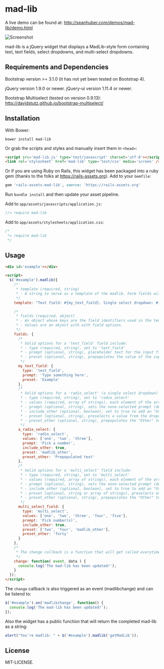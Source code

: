 mad-lib
==============

A live demo can be found at: http://seanhuber.com/demos/mad-lib/demo.html

![Screenshot](https://cdn.rawgit.com/seanhuber/mad-lib/master/screenshot.png)

mad-lib is a jQuery widget that displays a MadLib-style form containing text, text fields, select dropdowns, and multi-select dropdowns.

Requirements and Dependencies
----------------------------------

Bootstrap version >= 3.1.0 (it has not yet been tested on Bootstrap 4).

jQuery version 1.9.0 or newer.
jQuery-ui version 1.11.4 or newer.

Bootstrap Multiselect (tested on version 0.9.13): http://davidstutz.github.io/bootstrap-multiselect/

Installation
----------------------------------

With Bower:

```
bower install mad-lib
```

Or grab the scripts and styles and manually insert them in `<head>`:

```html
<script src='mad-lib.js' type='text/javascript' charset='utf-8'></script>
<link rel='stylesheet' href='mad-lib' type='text/css' media='screen' />
```

Or if you are using Ruby on Rails, this widget has been packaged into a ruby gem (thanks to the folks at https://rails-assets.org).  Add to your `Gemfile`:

```ruby
gem 'rails-assets-mad-lib', source: 'https://rails-assets.org'
```

Run `bundle install` and then update your asset pipeline.

Add to `app/assets/javascripts/application.js`:

```javascript
//= require mad-lib
```

Add to `app/assets/stylesheets/application.css`:

```css
/*
 *= require mad-lib
 */
```

Usage
----------------------------------

```html
<div id='example'></div>

<script>
  $('#example').madlib({
    /*
     * template (required, string)
     * - A string to serve as a template of the madlib. Form fields will be injected where "#{field_id}" field tags are found.
     */
    template: "Text field: #{my_text_field}. Single select dropdown: #{a_radio_select}. Multiselect dropdown: #{multi_select_field}",

    /*
     * fields (required, object)
     * - An object whose keys are the field identifiers used in the template.
     * - Values are an object with with field options.
     */
    fields: {
      /*
       * Valid options for a 'text_field' field include:
       * - type (required, string), set to 'text_field'
       * - prompt (optional, string), placeholder text for the input field
       * - preset (optional, string), prepopulates the value of the input field
       */
      my_text_field: {
        type: 'text_field',
        prompt: 'Type something here',
        preset: 'Example'
      },
      /*
       * Valid options for a 'radio_select' (a single select dropdown) field include:
       * - type (required, string), set to 'radio_select'
       * - values (required, array of strings), each element of the array represents a value option for the select dropdown
       * - prompt (optional, string), sets the none-selected prompt (defaults to "None selected")
       * - include_other (optional, boolean), set to true to add an "Other" option that when selected, will add a text field for custom entry
       * - preset (optional, string), preselects a value from the dropdown. To preselect "Other", set it to "madlib_other"
       * - preset_other (optional, string), prepopulates the "Other" text field that is displayed when a user selects "Other" from the dropdown
       */
      a_radio_select: {
        type: 'radio_select',
        values: ['one', 'two', 'three'],
        prompt: 'Pick a number',
        include_other: true,
        preset: 'madlib_other',
        preset_other: 'Prepopulated text'
      },
      /*
       * Valid options for a 'multi_select' field include:
       * - type (required, string), set to 'multi_select'
       * - values (required, array of strings), each element of the array represents a value option for the select dropdown
       * - prompt (optional, string), sets the none-selected prompt (defaults to "None selected")
       * - include_other (optional, boolean), set to true to add an "Other" option that when selected, will add a text field for custom entry
       * - preset (optional, string or array of strings), preselects one or more values from the dropdown. To preselect "Other", set it to "madlib_other"
       * - preset_other (optional, string), prepopulates the "Other" text field that is displayed when a user selects "Other" from the dropdown
       */
      multi_select_field: {
        type: 'multi_select',
        values: ['one', 'two', 'three', 'four', 'five'],
        prompt: 'Pick number(s)',
        include_other: true,
        preset: ['two', 'four', 'madlib_other'],
        preset_other: 'forty'
      }
    },
    /*
     * The change callback is a function that will get called everytime the user changes a dropdown option or the value of a text field.
     */
    change: function( event, data ) {
      console.log('The mad-lib has been updated!');
    }
  });
</script>
```

The `change` callback is also triggered as an event (madlibchange) and can be listend to:

```javascript
$('#example').on('madlibchange', function() {
  console.log('The mad-lib has been updated!');
});
```

Also the widget has a public function that will return the completed mad-lib as a string:

```javascript
alert("You're madlib: " + $('#example').madlib('getMadLib'));
```


License
----------------------------------

MIT-LICENSE.

